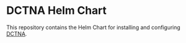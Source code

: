 # DCTNA Helm Chart

This repository contains the Helm Chart for installing and configuring [DCTNA](https://github.com/philips-labs/dct-notary-admin).
